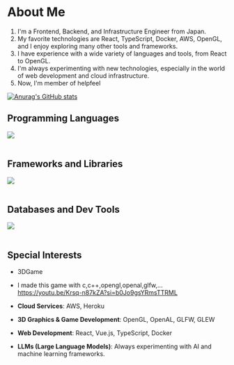 # About Me

1. I'm a Frontend, Backend, and Infrastructure Engineer from Japan.
2. My favorite technologies are React, TypeScript, Docker, AWS, OpenGL, and I enjoy exploring many other tools and frameworks.
3. I have experience with a wide variety of languages and tools, from React to OpenGL.
4. I'm always experimenting with new technologies, especially in the world of web development and cloud infrastructure.
5. Now, I'm member of helpfeel

[![Anurag's GitHub stats](https://github-readme-stats.vercel.app/api?username=nerzgit)](https://github.com/nerzgit/github-readme-stats)

## Programming Languages

<img src="https://skillicons.dev/icons?i=html,css,js,typescript,python,php,c,cpp" /> <br /><br />

## Frameworks and Libraries

<img src="https://skillicons.dev/icons?i=react,vue,nextjs,express,nestjs,fastapi" /> <br /><br />

## Databases and Dev Tools

<img src="https://skillicons.dev/icons?i=postgres,mongodb,docker,git,github,aws,linux,vscode,nginx,heroku" /> <br /><br />

## Special Interests

- 3DGame
- I made this game with c,c++,opengl,openal,glfw,...
https://youtu.be/Krsq-n87kZA?si=b0Jo9gsYRmsTTRML

- **Cloud Services**: AWS, Heroku
- **3D Graphics & Game Development**: OpenGL, OpenAL, GLFW, GLEW
- **Web Development**: React, Vue.js, TypeScript, Docker
- **LLMs (Large Language Models)**: Always experimenting with AI and machine learning frameworks.
